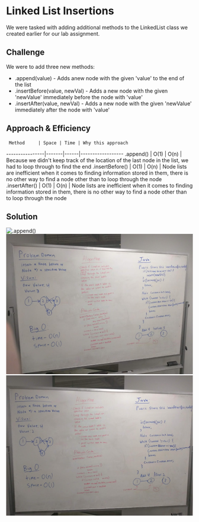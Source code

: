 # Linked List Insertions
We were tasked with adding additional methods to the LinkedList class we created earlier for our lab assignment.

## Challenge
We were to add three new methods:
* .append(value) - Adds anew node with the given 'value' to the end of the list
* .insertBefore(value, newVal) - Adds a new node with the given 'newValue' immediately before the node with 'value'
* .insertAfter(value, newVal) - Adds a new node with the given 'newValue' immediately after the node with 'value'

## Approach & Efficiency
     Method     | Space | Time | Why this approach
----------------|-------|------|------------------
   .append()    |  O(1) | O(n) | Because we didn't keep track of the location of the last node in the list, we had to loop through to find the end
.insertBefore() |  O(1) | O(n) | Node lists are inefficient when it comes to finding information stored in them, there is no other way to find a node other than to loop through the node
 .insertAfter() |  O(1) | O(n) | Node lists are inefficient when it comes to finding information stored in them, there is no other way to find a node other than to loop through the node

## Solution
![.append()](../assets/ll_insertions.jpg)
![.insertBefore()](../assets/ll_insertions2.jpg)
![.insertAfter()](../assets/ll_insertions3.jpg)